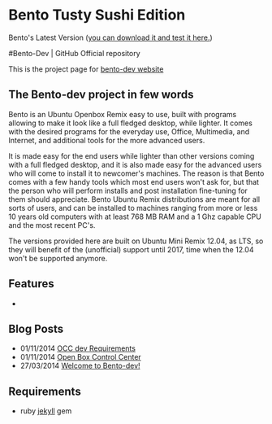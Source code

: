 # Bento Tusty Sushi Edition
Bento's Latest Version ([you can download it and test it here.](http://downloads.linuxvillage.org/))

#Bento-Dev | GitHub Official repository

This is the project page for [bento-dev website](http://bento-dev.github.io)

## The Bento-dev project in few words
Bento is an Ubuntu Openbox Remix easy to use, built with programs allowing to make it look like a full fledged desktop, while lighter. It comes with the desired programs for the everyday use, Office, Multimedia, and Internet, and additional tools for the more advanced users. 

It is made easy for the end users while lighter than other versions coming with a full fledged desktop, and it is also made easy for the advanced users who will come to install it to newcomer's machines. The reason is that Bento comes with a few handy tools which most end users won't ask for, but that the person who will perform installs and post installation fine-tuning for them should appreciate. Bento Ubuntu Remix distributions are meant for all sorts of users, and can be installed to machines ranging from more or less 10 years old computers with at least 768 MB  RAM and a 1 Ghz capable CPU and the most recent PC's.

The versions provided here are built on Ubuntu Mini Remix 12.04, as LTS, so they will benefit of the (unofficial) support until 2017, time when the 12.04 won't be supported anymore.

## Features

- 

## Blog Posts

* 01/11/2014 [OCC dev Requirements](http://bento-dev.github.io/bento/2014/11/01/openbox-control-center-requirements.html)
* 01/11/2014 [Open Box Control Center](http://bento-dev.github.io/bento/2014/11/01/openbox-control-center.html)
* 27/03/2014 [Welcome to Bento-dev!](http://bento-dev.github.io/bento/2014/03/27/welcome-to-bento-dev.html)

## Requirements

- ruby [jekyll](http://jekyllrb.com/) gem


